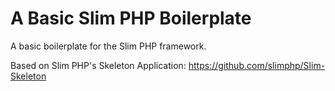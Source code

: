 # A Basic Slim PHP Boilerplate
A basic boilerplate for the Slim PHP framework.

Based on Slim PHP's Skeleton Application:
https://github.com/slimphp/Slim-Skeleton